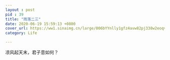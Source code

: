 ```yaml
---
layout : post
pid : 39
title: "雨落二三"
date: 2020-06-19 15:59:13 +0800
cover_url: https://ww1.sinaimg.cn/large/006bYYnlly1gfz4avw82pj338w2eoqv9.jpg
category: Life

---
```


凉风起天末，君子意如何？
